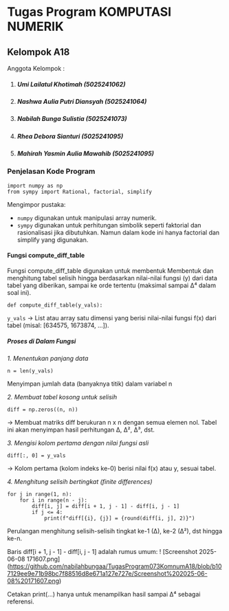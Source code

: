 # Tugas Program KOMPUTASI NUMERIK #

## Kelompok A18 ##

Anggota Kelompok : 
1. ##### Umi Lailatul Khotimah (5025241062)
2. ##### Nashwa Aulia Putri Diansyah (5025241064)
3. ##### Nabilah Bunga Sulistia (5025241073)
4. ##### Rhea Debora Sianturi (5025241095)
5. ##### Mahirah Yasmin Aulia Mawahib (5025241095)

### Penjelasan Kode Program ###

```
import numpy as np
from sympy import Rational, factorial, simplify
```
Mengimpor pustaka:
- ```numpy``` digunakan untuk manipulasi array numerik.
- ```sympy``` digunakan untuk perhitungan simbolik seperti faktorial dan rasionalisasi jika dibutuhkan. Namun dalam kode ini hanya factorial dan simplify yang digunakan.

#### Fungsi compute_diff_table ####
Fungsi compute_diff_table digunakan untuk membentuk Membentuk dan menghitung tabel selisih hingga berdasarkan nilai-nilai fungsi (y) dari data tabel yang diberikan, sampai ke orde tertentu (maksimal sampai ∆⁴ dalam soal ini).

```
def compute_diff_table(y_vals):
```
```y_vals``` → List atau array satu dimensi yang berisi nilai-nilai fungsi f(x) dari tabel (misal: [634575, 1673874, ...]).

##### Proses di Dalam Fungsi #####

*1. Menentukan panjang data*
```
n = len(y_vals) 
```
Menyimpan jumlah data (banyaknya titik) dalam variabel n

*2. Membuat tabel kosong untuk selisih*
```
diff = np.zeros((n, n))
```
→ Membuat matriks diff berukuran n x n dengan semua elemen nol. Tabel ini akan menyimpan hasil perhitungan ∆, ∆², ∆³, dst.

*3. Mengisi kolom pertama dengan nilai fungsi asli*
```
diff[:, 0] = y_vals
```
→ Kolom pertama (kolom indeks ke-0) berisi nilai f(x) atau y, sesuai tabel.

*4. Menghitung selisih bertingkat (finite differences)*
```
for j in range(1, n):
    for i in range(n - j):
        diff[i, j] = diff[i + 1, j - 1] - diff[i, j - 1]
        if j <= 4:
            print(f"diff[{i}, {j}] = {round(diff[i, j], 2)}")
```
Perulangan menghitung selisih-selisih tingkat ke-1 (∆), ke-2 (∆²), dst hingga ke-n.

Baris diff[i + 1, j - 1] - diff[i, j - 1] adalah rumus umum:
! [Screenshot 2025-06-08 171607.png] (https://github.com/nabilahbungaa/TugasProgram073KomnumA18/blob/b107129ee9e71b98bc7f88516d8e671a127e727e/Screenshot%202025-06-08%20171607.png)


 Cetakan print(...) hanya untuk menampilkan hasil sampai ∆⁴ sebagai referensi.





